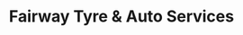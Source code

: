 ---
title: "Fairway Tyre & Auto Services"
url: /hatfield/fairway-tyre-und-auto-services/
shop: Autowerkstatt
---
